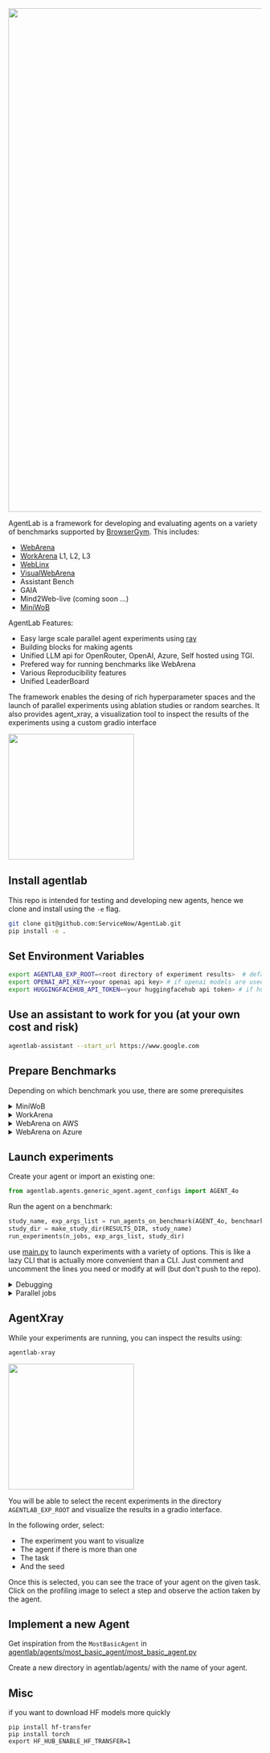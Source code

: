 

<a href="https://github.com/user-attachments/assets/1bd2f6b2-bce0-43c7-846b-837fd3c6480a">
  <img src="https://github.com/user-attachments/assets/1bd2f6b2-bce0-43c7-846b-837fd3c6480a" width="1000" />
</a>




AgentLab is a framework for developing and evaluating agents on a variety of
benchmarks supported by [BrowserGym](https://github.com/ServiceNow/BrowserGym).
This includes:
* [WebArena](https://webarena.dev/)
* [WorkArena](https://github.com/ServiceNow/WorkArena) L1, L2, L3
* [WebLinx](https://mcgill-nlp.github.io/weblinx/)
* [VisualWebArena](https://github.com/web-arena-x/visualwebarena)
* Assistant Bench
* GAIA
* Mind2Web-live (coming soon ...)
* [MiniWoB](https://miniwob.farama.org/index.html)

AgentLab Features:
* Easy large scale parallel agent experiments using [ray](https://www.ray.io/)
* Building blocks for making agents
* Unified LLM api for OpenRouter, OpenAI, Azure, Self hosted using TGI.
* Prefered way for running benchmarks like WebArena
* Various Reproducibility features
* Unified LeaderBoard

The framework enables the desing of rich hyperparameter spaces and the launch of
parallel experiments using ablation studies or random searches. It also provides
agent_xray, a visualization tool to inspect the results of the experiments using
a custom gradio interface

<a href="https://github.com/user-attachments/assets/20a91e7b-94ef-423d-9091-743eebb4733d">
  <img src="https://github.com/user-attachments/assets/20a91e7b-94ef-423d-9091-743eebb4733d" width="250" />
</a>

## Install agentlab

This repo is intended for testing and developing new agents, hence we clone and install using the `-e` flag.

```bash
git clone git@github.com:ServiceNow/AgentLab.git
pip install -e .
```

## Set Environment Variables

```bash
export AGENTLAB_EXP_ROOT=<root directory of experiment results>  # defaults to $HOME/agentlab_results
export OPENAI_API_KEY=<your openai api key> # if openai models are used
export HUGGINGFACEHUB_API_TOKEN=<your huggingfacehub api token> # if huggingface models are used
```

## Use an assistant to work for you (at your own cost and risk)
```bash
agentlab-assistant --start_url https://www.google.com
```

## Prepare Benchmarks
Depending on which benchmark you use, there are some prerequisites

<details>
<summary>MiniWoB</summary>

```bash
export MINIWOB_URL="file://$HOME/dev/miniwob-plusplus/miniwob/html/miniwob/"
```
</details>

<details>

<summary>WorkArena</summary>

See [detailed instructions on workarena github](https://github.com/ServiceNow/WorkArena?tab=readme-ov-file#getting-started)

At a glance: 
1) [Sign in](https://developer.servicenow.com/) and reqeuest a `washington` instance.
2) Once the instance is ready, you should see `<your instance URL>` and `<your-instance-password>`
3) Add these to your `.bashrc` (or `.zshrc`) and `source` it (note: make sure that
  all variables are in single quotes unless you happen to have a password with a
  single quote in it)
    ```bash
    export SNOW_INSTANCE_URL='https://<your-instance-number>.service-now.com/'
    export SNOW_INSTANCE_UNAME='admin'
    export SNOW_INSTANCE_PWD='<your-instance-password>'
    ```
4) finally run these commands:
  
    ```bash
    pip install browsergym-workarena
    playwright install
    workarena-install
    ```


</details>

<details>
<summary>WebArena on AWS</summary>
TODO
</details>

<details>
<summary>WebArena on Azure</summary>
TODO
</details>





## Launch experiments

Create your agent or import an existing one:
```python
from agentlab.agents.generic_agent.agent_configs import AGENT_4o
```

Run the agent on a benchmark:
```python
study_name, exp_args_list = run_agents_on_benchmark(AGENT_4o, benchmark)
study_dir = make_study_dir(RESULTS_DIR, study_name)
run_experiments(n_jobs, exp_args_list, study_dir)
```

use [main.py](main.py) to launch experiments with a variety
of options. This is like a lazy CLI that is actually more convenient than a CLI.
Just comment and uncomment the lines you need or modify at will (but don't push
to the repo).

<details>

<summary>Debugging</summary>

For debugging, run experiments using `n_jobs=1` and use VSCode debug mode. This
will allow you to stop on breakpoints. To prevent the debugger from stopping
on errors when running multiple experiments directly in VSCode, set
`enable_debug = False` in `ExpArgs` 
</details>





<details>

<summary>Parallel jobs</summary>

Running one agent on one task correspond to one job. When conducting ablation
studies or random searches on hundreds of tasks with multiple seeds, this can
lead to more than 10000 jobs. It is thus crucial to execute them in parallel.
The agent usually wait on the LLM server to return the results or the web server
to update the page. Hence, you can run 10-50 jobs in parallel on a single
computer depending on how much RAM is available.

</details>

## AgentXray
While your experiments are running, you can inspect the results using:

```bash
agentlab-xray
```

<a href="https://github.com/user-attachments/assets/20a91e7b-94ef-423d-9091-743eebb4733d">
  <img src="https://github.com/user-attachments/assets/20a91e7b-94ef-423d-9091-743eebb4733d" width="250" />
</a>

You will be able to select the recent experiments in the directory
`AGENTLAB_EXP_ROOT` and visualize the results in a gradio interface.

In the following order, select:
* The experiment you want to visualize
* The agent if there is more than one
* The task
* And the seed

Once this is selected, you can see the trace of your agent on the given task.
Click on the profiling image to select a step and observe the action taken by the agent.

## Implement a new Agent

Get inspiration from the `MostBasicAgent` in [agentlab/agents/most_basic_agent/most_basic_agent.py](src/agentlab/agents/most_basic_agent/most_basic_agent.py)

Create a new directory in agentlab/agents/ with the name of your agent. 

## Misc

if you want to download HF models more quickly
```
pip install hf-transfer
pip install torch
export HF_HUB_ENABLE_HF_TRANSFER=1
```
